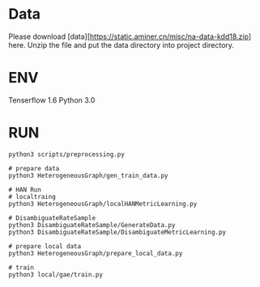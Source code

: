 <!--
 * @Author: your name
 * @Date: 2021-03-17 18:27:25
 * @LastEditTime: 2021-05-04 03:42:00
 * @LastEditors: Please set LastEditors
 * @Description: In User Settings Edit
 * @FilePath: /AttentionBasedNameDisambiguation/README.md
-->


# Data

Please download [data][https://static.aminer.cn/misc/na-data-kdd18.zip] here. Unzip the file and put the data directory into project directory.

# ENV

Tenserflow 1.6
Python 3.0


# RUN
```
python3 scripts/preprocessing.py

# prepare data
python3 HeterogeneousGraph/gen_train_data.py

# HAN Run
# localtraing
python3 HeterogeneousGraph/localHANMetricLearning.py

# DisambiguateRateSample
python3 DisambiguateRateSample/GenerateData.py
python3 DisambiguateRateSample/DisambiguateMetricLearning.py

# prepare local data
python3 HeterogeneousGraph/prepare_local_data.py

# train
python3 local/gae/train.py

```











